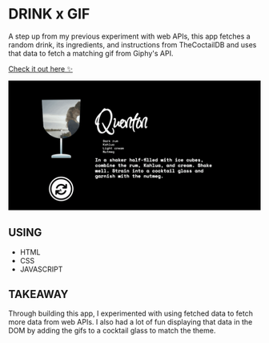 # DRINK x GIF
A step up from my previous experiment with web APIs, this app fetches a random drink, its ingredients, and instructions from TheCoctailDB and uses that data to fetch a matching gif from Giphy's API. 

[Check it out here :sparkles:](https://drinkxgif.netlify.app/)

<a href="https://drinkxgif.netlify.app/" target="_blank">
    <img src="https://github.com/randicrews/drink-x-gif/blob/answer/drinkxgif.gif"/>
</a>

## USING 
- HTML
- CSS
- JAVASCRIPT

## TAKEAWAY
Through building this app, I experimented with using fetched data to fetch more data from web APIs. I also had a lot of fun displaying that data in the DOM by adding the gifs to a cocktail glass to match the theme.
